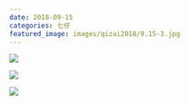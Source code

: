 ```yaml
---
date: 2018-09-15
categories: 七仔
featured_image: images/qizai2018/9.15-3.jpg
---
```


![](/images/qizai2018/9.15-1.jpg)

![](/images/qizai2018/9.15-2.jpg)

![](/images/qizai2018/9.15-3.jpg)
